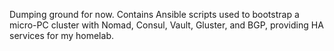Dumping ground for now. Contains Ansible scripts used to bootstrap a micro-PC cluster with Nomad, Consul, Vault, Gluster, and BGP, providing HA services for my homelab.

